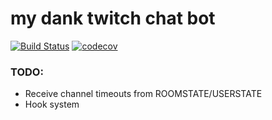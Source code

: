 # my dank twitch chat bot 

[![Build Status](https://travis-ci.com/modelflat/twitchbot.svg?branch=master)](https://travis-ci.com/modelflat/twitchbot)
[![codecov](https://codecov.io/gh/modelflat/twitchbot/branch/master/graph/badge.svg)](https://codecov.io/gh/modelflat/twitchbot)

### TODO:

* Receive channel timeouts from ROOMSTATE/USERSTATE
* Hook system
